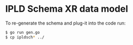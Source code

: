 # IPLD Schema XR data model
To re-generate the schema and plug-it into the code run:
```sh
$ go run gen.go
$ cp ipldsch* ../
```
